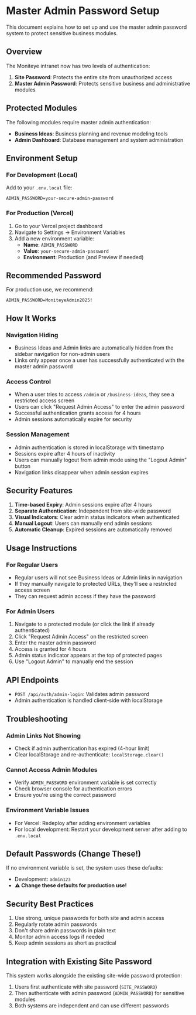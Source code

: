 # Master Admin Password Setup

This document explains how to set up and use the master admin password system to protect sensitive business modules.

## Overview

The Moniteye intranet now has two levels of authentication:
1. **Site Password**: Protects the entire site from unauthorized access
2. **Master Admin Password**: Protects sensitive business and administrative modules

## Protected Modules

The following modules require master admin authentication:
- **Business Ideas**: Business planning and revenue modeling tools
- **Admin Dashboard**: Database management and system administration

## Environment Setup

### For Development (Local)
Add to your `.env.local` file:
```
ADMIN_PASSWORD=your-secure-admin-password
```

### For Production (Vercel)
1. Go to your Vercel project dashboard
2. Navigate to Settings → Environment Variables
3. Add a new environment variable:
   - **Name**: `ADMIN_PASSWORD`
   - **Value**: `your-secure-admin-password`
   - **Environment**: Production (and Preview if needed)

## Recommended Password

For production use, we recommend:
```
ADMIN_PASSWORD=MoniteyeAdmin2025!
```

## How It Works

### Navigation Hiding
- Business Ideas and Admin links are automatically hidden from the sidebar navigation for non-admin users
- Links only appear once a user has successfully authenticated with the master admin password

### Access Control
- When a user tries to access `/admin` or `/business-ideas`, they see a restricted access screen
- Users can click "Request Admin Access" to enter the admin password
- Successful authentication grants access for 4 hours
- Admin sessions automatically expire for security

### Session Management
- Admin authentication is stored in localStorage with timestamp
- Sessions expire after 4 hours of inactivity
- Users can manually logout from admin mode using the "Logout Admin" button
- Navigation links disappear when admin session expires

## Security Features

1. **Time-based Expiry**: Admin sessions expire after 4 hours
2. **Separate Authentication**: Independent from site-wide password
3. **Visual Indicators**: Clear admin status indicators when authenticated
4. **Manual Logout**: Users can manually end admin sessions
5. **Automatic Cleanup**: Expired sessions are automatically removed

## Usage Instructions

### For Regular Users
- Regular users will not see Business Ideas or Admin links in navigation
- If they manually navigate to protected URLs, they'll see a restricted access screen
- They can request admin access if they have the password

### For Admin Users
1. Navigate to a protected module (or click the link if already authenticated)
2. Click "Request Admin Access" on the restricted screen
3. Enter the master admin password
4. Access is granted for 4 hours
5. Admin status indicator appears at the top of protected pages
6. Use "Logout Admin" to manually end the session

## API Endpoints

- `POST /api/auth/admin-login`: Validates admin password
- Admin authentication is handled client-side with localStorage

## Troubleshooting

### Admin Links Not Showing
- Check if admin authentication has expired (4-hour limit)
- Clear localStorage and re-authenticate: `localStorage.clear()`

### Cannot Access Admin Modules
- Verify `ADMIN_PASSWORD` environment variable is set correctly
- Check browser console for authentication errors
- Ensure you're using the correct password

### Environment Variable Issues
- For Vercel: Redeploy after adding environment variables
- For local development: Restart your development server after adding to `.env.local`

## Default Passwords (Change These!)

If no environment variable is set, the system uses these defaults:
- Development: `admin123`
- **⚠️ Change these defaults for production use!**

## Security Best Practices

1. Use strong, unique passwords for both site and admin access
2. Regularly rotate admin passwords
3. Don't share admin passwords in plain text
4. Monitor admin access logs if needed
5. Keep admin sessions as short as practical

## Integration with Existing Site Password

This system works alongside the existing site-wide password protection:
1. Users first authenticate with site password (`SITE_PASSWORD`)
2. Then authenticate with admin password (`ADMIN_PASSWORD`) for sensitive modules
3. Both systems are independent and can use different passwords 